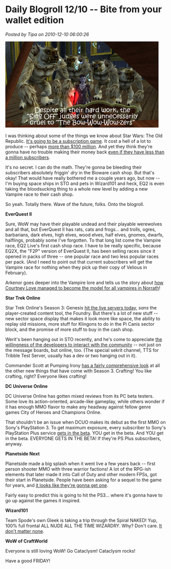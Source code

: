 # Daily Blogroll 12/10 -- Bite from your wallet edition

*Posted by Tipa on 2010-12-10 06:00:26*

![](../uploads/2010/12/EverQuest2-2010-12-09-20-24-37-78.jpg "In my Mistmoore Crag Estate")

I was thinking about some of the things we know about Star Wars: The Old Republic. [It's going to be a subscription game](http://darthhater.com/2010/12/07/ea-at-ubs-media-and-communications-conference). It cost a hell of a lot to produce -- perhaps [more than $100 million](http://www.eurogamer.net/articles/swtor-is-eas-largest-ever-project). And yet they think they're gonna have no trouble making their money back [even if they have less than a million subscribers](http://www.escapistmagazine.com/news/view/105946-EA-Old-Republic-Doesnt-Need-a-Million-Subscribers).

It's no secret. I can do the math. They're gonna be bleeding their subscribers absolutely friggin' *dry* in the Bioware cash shop. But that's okay! That would have really bothered me a couple years ago, but now -- I'm buying space ships in STO and pets in Wizard101 and heck, EQ2 is even taking the bloodsucking thing to a whole new level by adding a new Vampire race to their cash shop.

So yeah. Totally there. Wave of the future, folks. Onto the blogroll.


**EverQuest II**

Sure, WoW may have their playable undead and their playable werewolves and all that, but EverQuest II has rats, cats and frogs... and trolls, ogres, barbarians, dark elves, high elves, wood elves, half elves, gnomes, dwarfs, halflings, probably some I've forgotten. To that long list come the Vampire race, EQ2 Live's first cash shop race. I have to be really specific, because EQ2X, the "F2P" version of EverQuest II, has been selling races since it opened in packs of three -- one popular race and two less popular races per pack. (And I need to point out that current subscribers will get the Vampire race for nothing when they pick up their copy of Velious in February).

Arkenor goes deeper into the Vampire lore and tells us the story about [how Courtney Love managed to become the model for all vampires in Norrath](http://www.arksark.org/blog/4344/eq2-new-information-of-the-freeblood-vampire-race/)!

**Star Trek Online**

Star Trek Online's Season 3: Genesis [hit the live servers today](http://www.startrekonline.com/season_three), *sans* the player-created content tool, the Foundry. But there's a lot of new stuff -- new sector space display that makes it look more like space, the ability to replay old missions, more stuff for Klingons to do in the Pi Canis sector block, and the promise of more stuff to buy in the cash shop.

Werit's been hanging out in STO recently, and he's come to appreciate [the willingness of the developers to interact with the community](http://www.weritsblog.com/2010/12/developer-communication.html) -- not just on the message boards, but online, too. (The special sekrit channel, TTS for Tribble Test Server, usually has a dev or two hanging out in it).

Commander Scott at Pumping Irony [has a fairly comprehensive look](http://pumpingirony.net/2010/12/09/sto-season-3-and-beyond/) at all the other new things that have come with Season 3. Crafting! You like crafting, right? Everyone likes crafting!

**DC Universe Online**

DC Universe Online has gotten mixed reviews from its PC beta testers. Some love its action-oriented, arcade-like gameplay, while others wonder if it has enough MMO flavor to make any headway against fellow genre games City of Heroes and Champions Online.

That shouldn't be an issue when DCUO makes its debut as the first MMO on Sony's PlayStation 3. To get maximum exposure, every subscriber to Sony's PlayStation Plus service [gets in the beta](http://www.1up.com/news/dc-universe-online-beta-coming-ps-plus-subscribers). YOU get in the beta. And YOU get in the beta. EVERYONE GETS IN THE BETA! If they're PS Plus subscribers, anyway.

**Planetside Next**

Planetside made a big splash when it went live a few years back -- first person shooter MMO with three warrior factions! A lot of the RPG-ish elements that later made it into Call of Duty and other modern FPSs, got their start in Planetside. People have been asking for a sequel to the game for years, and [it looks like they're gonna get one](http://www.escapistmagazine.com/news/view/105953-Sony-Online-Strongly-Hints-Planetside-Sequel-Coming-This-Spring). 

Fairly easy to predict this is going to hit the PS3... where it's gonna have to go up against the games it inspired.

**Wizard101**

Team Spode's own Gleek is taking a trip through the Spiral NAKED! Yup, 100% full frontal ALL NUDE ALL THE TIME WIZARDRY. Why? Don't care. [It don't matter none](http://thefriendlynecromancer.blogspot.com/2010/12/level-10-angus-dont-care-none.html).

**WoW of CraftWorld**

Everyone is still loving WoW! Go Cataclysm! Cataclysm rocks!

Have a good FRIDAY!

